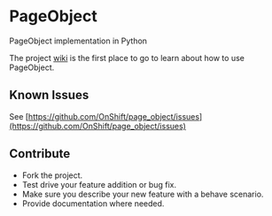 # PageObject
PageObject implementation in Python

The project [wiki](https://github.com/OnShift/page_object/wiki)
 is the first place to go to learn about how to use PageObject.

## Known Issues

See [https://github.com/OnShift/page_object/issues](https://github.com/OnShift/page_object/issues)

## Contribute

* Fork the project.
* Test drive your feature addition or bug fix.
* Make sure you describe your new feature with a behave scenario.
* Provide documentation where needed.
